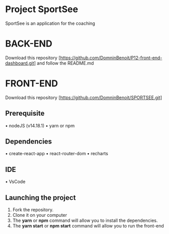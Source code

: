 # Project SportSee

SportSee is an application for the coaching

# BACK-END

Download this repository
[https://github.com/DomninBenoit/P12-front-end-dashboard.git]
and follow the README.md

# FRONT-END

Download this repository
[https://github.com/DomninBenoit/SPORTSEE.git]

## Prerequisite

• nodeJS (v14.18.1)
• yarn or npm

## Dependencies

• create-react-app
• react-router-dom
• recharts

## IDE

• VsCode

## Launching the project

1. Fork the repository.
2. Clone it on your computer
3. The **yarn** or **npm** command will allow you to install the dependencies.
4. The **yarn start** or **npm start** command will allow you to run the front-end
